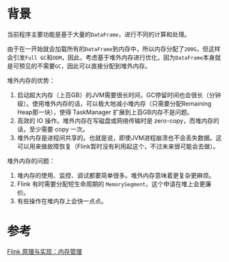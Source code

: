 # 背景

当前程序主要功能是基于大量的`DataFrame`，进行不同的计算和处理。

由于在一开始就会加载所有的`DataFrame`到内存中，所以内存分配了`200G`，但这样会引发`Full GC`和`OOM`，因此，考虑基于堆外内存进行优化，因为`DataFrame`本身就是可预见的不需要`GC`，因此可以直接分配到堆外内存。

堆外内存的优势：

1. 启动超大内存（上百GB）的JVM需要很长时间，GC停留时间也会很长（分钟级）。使用堆外内存的话，可以极大地减小堆内存（只需要分配Remaining Heap那一块），使得 TaskManager 扩展到上百GB内存不是问题。
2. 高效的 IO 操作。堆外内存在写磁盘或网络传输时是 zero-copy，而堆内存的话，至少需要 copy 一次。
3. 堆外内存是进程间共享的。也就是说，即使JVM进程崩溃也不会丢失数据。这可以用来做故障恢复（Flink暂时没有利用起这个，不过未来很可能会去做）。

堆外内存的问题：

1. 堆内存的使用、监控、调试都要简单很多。堆外内存意味着更复杂更麻烦。
2. Flink 有时需要分配短生命周期的 `MemorySegment`，这个申请在堆上会更廉价。
3. 有些操作在堆内存上会快一点点。



# 参考

[Flink 原理与实现：内存管理](https://developer.aliyun.com/article/57815)

